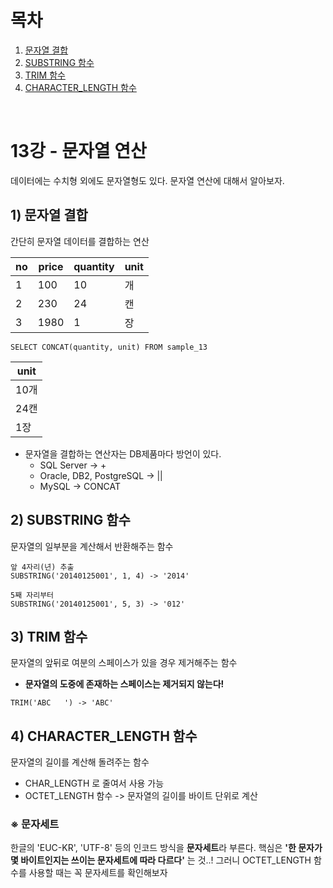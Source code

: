 # 목차

1. [문자열 결합](#1-문자열-결합) <br/>
2. [SUBSTRING 함수](#2-SUBSTRING-함수) <br/>
3. [TRIM 함수](#3-TRIM-함수) <br/>
4. [CHARACTER_LENGTH 함수](#4-CHARACTER_LENGTH-함수)<br/>

<br/>

# 13강 - 문자열 연산

데이터에는 수치형 외에도 문자열형도 있다. 문자열 연산에 대해서 알아보자.

## 1) 문자열 결합

간단히 문자열 데이터를 결합하는 연산


| no | price | quantity | unit |
| ---- | ------- | ---------- | ------ |
| 1  | 100   | 10       | 개   |
| 2  | 230   | 24       | 캔   |
| 3  | 1980  | 1        | 장   |

```
SELECT CONCAT(quantity, unit) FROM sample_13
```


| unit |
| ------ |
| 10개 |
| 24캔 |
| 1장  |

- 문자열을 결합하는 연산자는 DB제품마다 방언이 있다.
  - SQL Server ->  +
  - Oracle, DB2, PostgreSQL -> ||
  - MySQL -> CONCAT

## 2) SUBSTRING 함수

문자열의 일부분을 계산해서 반환해주는 함수

```
앞 4자리(년) 추출
SUBSTRING('20140125001', 1, 4) -> '2014'

5째 자리부터
SUBSTRING('20140125001', 5, 3) -> '012'
```

## 3) TRIM 함수

문자열의 앞뒤로 여분의 스페이스가 있을 경우 제거해주는 함수

- **문자열의 도중에 존재하는 스페이스는 제거되지 않는다!**

```
TRIM('ABC   ') -> 'ABC'
```

## 4) CHARACTER_LENGTH 함수

문자열의 길이를 계산해 돌려주는 함수

- CHAR_LENGTH 로 줄여서 사용 가능
- OCTET_LENGTH 함수 -> 문자열의 길이를 바이트 단위로 계산

### ※ 문자세트

한글의 'EUC-KR', 'UTF-8' 등의 인코드 방식을 **문자세트**라 부른다.
핵심은 **'한 문자가 몇 바이트인지는 쓰이는 문자세트에 따라 다르다'** 는 것..! 그러니 OCTET_LENGTH 함수를 사용할 때는 꼭 문자세트를 확인해보자
